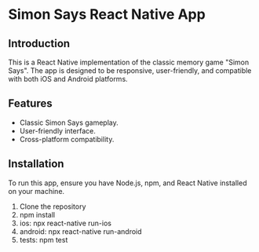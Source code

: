 # Simon Says React Native App

## Introduction
This is a React Native implementation of the classic memory game "Simon Says". The app is designed to be responsive, user-friendly, and compatible with both iOS and Android platforms.

## Features
- Classic Simon Says gameplay.
- User-friendly interface.
- Cross-platform compatibility.

## Installation
To run this app, ensure you have Node.js, npm, and React Native installed on your machine.

1. Clone the repository
2. npm install
3. ios: npx react-native run-ios 
4. android: npx react-native run-android
5. tests: npm test
